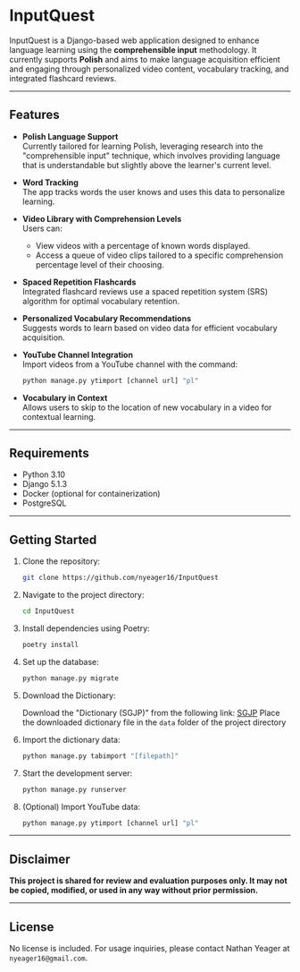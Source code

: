 
# InputQuest

InputQuest is a Django-based web application designed to enhance language learning using the **comprehensible input** methodology. It currently supports **Polish** and aims to make language acquisition efficient and engaging through personalized video content, vocabulary tracking, and integrated flashcard reviews.

---

## Features

- **Polish Language Support**  
  Currently tailored for learning Polish, leveraging research into the "comprehensible input" technique, which involves providing language that is understandable but slightly above the learner's current level.
  
- **Word Tracking**  
  The app tracks words the user knows and uses this data to personalize learning.

- **Video Library with Comprehension Levels**  
  Users can:
  - View videos with a percentage of known words displayed.
  - Access a queue of video clips tailored to a specific comprehension percentage level of their choosing.

- **Spaced Repetition Flashcards**  
  Integrated flashcard reviews use a spaced repetition system (SRS) algorithm for optimal vocabulary retention.

- **Personalized Vocabulary Recommendations**  
  Suggests words to learn based on video data for efficient vocabulary acquisition.

- **YouTube Channel Integration**  
  Import videos from a YouTube channel with the command:  
  ```bash
  python manage.py ytimport [channel url] "pl"
  ```

- **Vocabulary in Context**  
  Allows users to skip to the location of new vocabulary in a video for contextual learning.

---

## Requirements

- Python 3.10
- Django 5.1.3
- Docker (optional for containerization)
- PostgreSQL

---

## Getting Started

1. Clone the repository:
   ```bash
   git clone https://github.com/nyeager16/InputQuest
   ```
2. Navigate to the project directory:
   ```bash
   cd InputQuest
   ```
3. Install dependencies using Poetry:
   ```bash
   poetry install
   ```
4. Set up the database:
   ```bash
   python manage.py migrate
   ```
5. Download the Dictionary:

    Download the "Dictionary (SGJP)" from the following link: [SGJP](http://morfeusz.sgjp.pl/download/en)
    Place the downloaded dictionary file in the `data` folder of the project directory
6. Import the dictionary data:
   ```bash
   python manage.py tabimport "[filepath]"
   ```
7. Start the development server:
   ```bash
   python manage.py runserver
   ```
8. (Optional) Import YouTube data:
   ```bash
   python manage.py ytimport [channel url] "pl"
   ```

---

## Disclaimer

**This project is shared for review and evaluation purposes only. It may not be copied, modified, or used in any way without prior permission.**

---

## License

No license is included. For usage inquiries, please contact Nathan Yeager at `nyeager16@gmail.com`.

